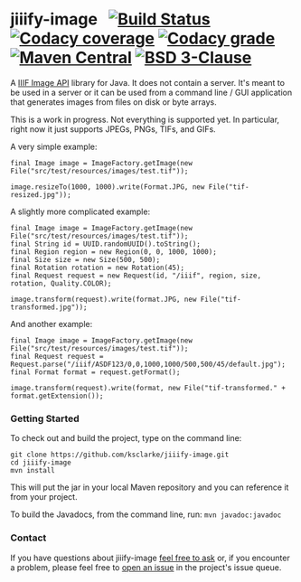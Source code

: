 # jiiify-image &nbsp; [![Build Status](http://img.shields.io/travis/ksclarke/jiiify-image/master.svg?style=flat)](https://travis-ci.org/ksclarke/jiiify-image) [![Codacy coverage](https://img.shields.io/codacy/coverage/39ce86dea4e94e969aba8b50a42cf7f8.svg?maxAge=0)](https://www.codacy.com/app/ksclarke/jiiify-image?utm_source=github.com&amp;utm_medium=referral&amp;utm_content=ksclarke/jiiify-image&amp;utm_campaign=Badge_Coverage) [![Codacy grade](https://img.shields.io/codacy/grade/39ce86dea4e94e969aba8b50a42cf7f8.svg?maxAge=0)](https://www.codacy.com/app/ksclarke/jiiify-image?utm_source=github.com&amp;utm_medium=referral&amp;utm_content=ksclarke/jiiify-image&amp;utm_campaign=Badge_Grade) [![Maven Central](https://img.shields.io/maven-central/v/info.freelibrary/jiiify-image.svg)](http://mvnrepository.com/artifact/info.freelibrary/jiiify-image) [![BSD 3-Clause](https://img.shields.io/badge/License-BSD%203--Clause-brightgreen.svg?maxAge=1800)](https://opensource.org/licenses/BSD-3-Clause)

A [IIIF Image API](http://iiif.io/api/image) library for Java. It does not contain a server. It's meant to be used in a server or it can be used from a command line / GUI application that generates images from files on disk or byte arrays.

This is a work in progress. Not everything is supported yet. In particular, right now it just supports JPEGs, PNGs, TIFs, and GIFs.

A very simple example:

    final Image image = ImageFactory.getImage(new File("src/test/resources/images/test.tif"));
    
    image.resizeTo(1000, 1000).write(Format.JPG, new File("tif-resized.jpg"));

A slightly more complicated example:

    final Image image = ImageFactory.getImage(new File("src/test/resources/images/test.tif"));
    final String id = UUID.randomUUID().toString();
    final Region region = new Region(0, 0, 1000, 1000);
    final Size size = new Size(500, 500);
    final Rotation rotation = new Rotation(45);
    final Request request = new Request(id, "/iiif", region, size, rotation, Quality.COLOR);

    image.transform(request).write(format.JPG, new File("tif-transformed.jpg"));

And another example:

    final Image image = ImageFactory.getImage(new File("src/test/resources/images/test.tif"));
    final Request request = Request.parse("/iiif/ASDF123/0,0,1000,1000/500,500/45/default.jpg");
    final Format format = request.getFormat();

    image.transform(request).write(format, new File("tif-transformed." + format.getExtension());

### Getting Started

To check out and build the project, type on the command line:

    git clone https://github.com/ksclarke/jiiify-image.git
    cd jiiify-image
    mvn install

This will put the jar in your local Maven repository and you can reference it from your project.

To build the Javadocs, from the command line, run: `mvn javadoc:javadoc`

### Contact

If you have questions about jiiify-image <a href="mailto:ksclarke@ksclarke.io">feel free to ask</a> or, if you encounter a problem, please feel free to [open an issue](https://github.com/ksclarke/jiiify-image/issues "GitHub Issue Queue") in the project's issue queue.
